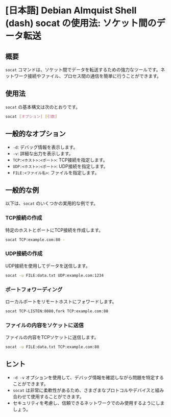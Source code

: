 # [日本語] Debian Almquist Shell (dash) socat の使用法: ソケット間のデータ転送

## 概要
`socat` コマンドは、ソケット間でデータを転送するための強力なツールです。ネットワーク接続やファイル、プロセス間の通信を簡単に行うことができます。

## 使用法
`socat` の基本構文は次のとおりです。

```bash
socat [オプション] [引数]
```

## 一般的なオプション
- `-d`: デバッグ情報を表示します。
- `-v`: 詳細な出力を表示します。
- `TCP:<ホスト>:<ポート>`: TCP接続を指定します。
- `UDP:<ホスト>:<ポート>`: UDP接続を指定します。
- `FILE:<ファイル名>`: ファイルを指定します。

## 一般的な例
以下は、`socat` のいくつかの実用的な例です。

### TCP接続の作成
特定のホストとポートにTCP接続を作成します。

```bash
socat TCP:example.com:80 -
```

### UDP接続の作成
UDP接続を使用してデータを送信します。

```bash
socat -u FILE:data.txt UDP:example.com:1234
```

### ポートフォワーディング
ローカルポートをリモートホストにフォワードします。

```bash
socat TCP-LISTEN:8080,fork TCP:example.com:80
```

### ファイルの内容をソケットに送信
ファイルの内容をTCPソケットに送信します。

```bash
socat -u FILE:data.txt TCP:example.com:80
```

## ヒント
- `-d -v` オプションを使用して、デバッグ情報を確認しながら問題を特定することができます。
- `socat` は非常に柔軟性があるため、さまざまなプロトコルやデバイスと組み合わせて使用することができます。
- セキュリティを考慮し、信頼できるネットワークでのみ使用するようにしましょう。
